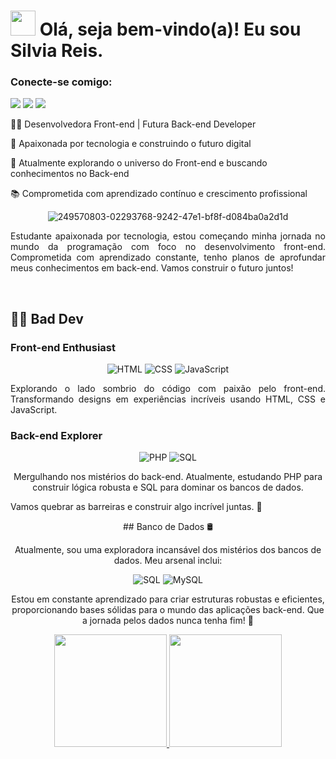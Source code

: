 ###

<h1><img src="https://i.imgur.com/0hdZ65D.gif" width="40px"> Olá, seja bem-vindo(a)! Eu sou Silvia Reis.</h1>
<div>
<h3>Conecte-se comigo:</h3>     
    <a href = "mailto:silviareis104@gmail.com"><img src="https://img.shields.io/badge/Gmail-D14836?style=for-the-badge&logo=gmail&logoColor=white" target="_blank"></a>
  <a href="https://linkedin.com/in/silviareis1" target="_blank"><img src="https://img.shields.io/badge/-LinkedIn-%230077B5?style=for-the-badge&logo=linkedin&logoColor=white" target="_blank"></a>
  <a href="https://instagram.com/sreis36" target="_blank"><img src="https://img.shields.io/badge/-Instagram-%23E4405F?style=for-the-badge&logo=instagram&logoColor=white" target="_blank"></a>
</div>

👩‍💻 Desenvolvedora Front-end | Futura Back-end Developer

🌟 Apaixonada por tecnologia e construindo o futuro digital

🚀 Atualmente explorando o universo do Front-end e buscando conhecimentos no Back-end

📚 Comprometida com aprendizado contínuo e crescimento profissional

<span align="center">
  
   ![249570803-02293768-9242-47e1-bf8f-d084ba0a2d1d](https://github.com/silviareis2/silviareis2/assets/104873230/78d65f6e-fe96-45b9-b9e7-9cd85881f4a9)
</span>  <br>
<p align="justify">
Estudante apaixonada por tecnologia, estou começando minha jornada no mundo da programação com foco no desenvolvimento front-end. Comprometida com aprendizado constante, tenho planos de aprofundar meus conhecimentos em back-end. Vamos construir o futuro juntos!
</p>
<div style="display: inline_block"><br>
  
  <h2 align="start"> 👩‍💻 Bad Dev </h2>

<h3 align="start">Front-end Enthusiast</h3>

![HTML](https://img.shields.io/badge/HTML5-E34F26?style=flat&logo=html5&logoColor=white)
![CSS](https://img.shields.io/badge/CSS3-1572B6?style=flat&logo=css3&logoColor=white)
![JavaScript](https://img.shields.io/badge/JavaScript-F7DF1E?style=flat&logo=javascript&logoColor=black)

<p align="justify">
    Explorando o lado sombrio do código com paixão pelo front-end. Transformando designs em experiências incríveis usando HTML, CSS e JavaScript.
</p>


<h3 align="start">Back-end Explorer</h3>

![PHP](https://img.shields.io/badge/PHP-777BB4?style=flat&logo=php&logoColor=white)
![SQL](https://img.shields.io/badge/SQL-4479A1?style=flat&logo=mysql&logoColor=white)

<p align=]"justify">Mergulhando nos mistérios do back-end. Atualmente, estudando PHP para construir lógica robusta e SQL para dominar os bancos de dados.</p>

<p align="justify">Vamos quebrar as barreiras e construir algo incrível juntas. 🚀</p> 
## Banco de Dados 🛢️

Atualmente, sou uma exploradora incansável dos mistérios dos bancos de dados. Meu arsenal inclui:

![SQL](https://img.shields.io/badge/SQL-4479A1?style=flat&logo=mysql&logoColor=white)
![MySQL](https://img.shields.io/badge/MySQL-4479A1?style=flat&logo=mysql&logoColor=white)

Estou em constante aprendizado para criar estruturas robustas e eficientes, proporcionando bases sólidas para o mundo das aplicações back-end. Que a jornada pelos dados nunca tenha fim! 🚀

</div>

<div>
  <a href="https://github.com/silviareis2/silviareis2/">
  <img height="180em" src="https://github-readme-stats.vercel.app/api?username=silviareis2&show_icons=true&theme=dark&include_all_commits=true&count_private=true"/>
  <img height="180em" src="https://github-readme-stats.vercel.app/api/top-langs/?username=silviareis2&layout=compact&langs_count=16&theme=dark"/>
</div>  



